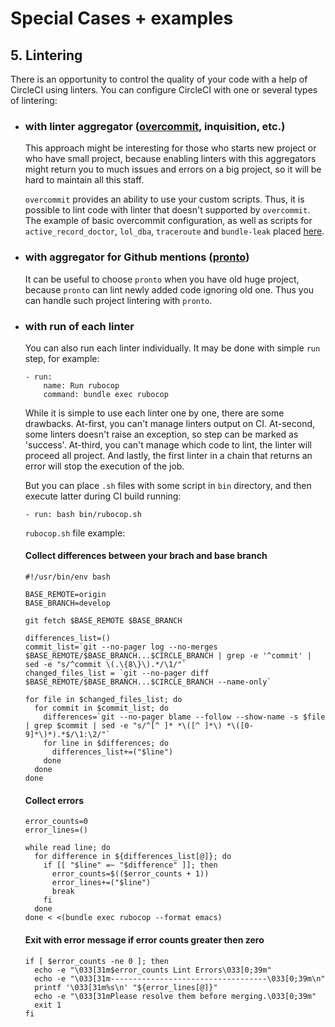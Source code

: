 
# Special Cases + examples

## 5. Lintering

There is an opportunity to control the quality of your code with a help of CircleCI using linters. You can configure CircleCI with one or several types of lintering:

- ### with linter aggregator ([overcommit](https://github.com/sds/overcommit), inquisition, etc.)

  This approach might be interesting for those who starts new project or who have small project, because enabling linters with this aggregators might return you to much issues and errors on a big project, so it will be hard to maintain all this staff.

  `overcommit` provides an ability to use your custom scripts. Thus, it is possible to lint code with linter that doesn't supported by `overcommit`. The example of basic overcommit configuration, as well as scripts for `active_record_doctor`, `lol_dba`, `traceroute` and `bundle-leak` placed [here](https://gist.github.com/D3N/1318e9890c95142475b8c6f665283fb1).

- ### with aggregator for Github mentions ([pronto](https://github.com/prontolabs/pronto))

  It can be useful to choose `pronto` when you have old huge project, because `pronto` can lint newly added code ignoring old one. Thus you can handle such project lintering with `pronto`.

- ### with run of each linter

  You can also run each linter individually. It may be done with simple `run` step, for example:
  ```
  - run:
      name: Run rubocop
      command: bundle exec rubocop
  ```

  While it is simple to use each linter one by one, there are some drawbacks. At-first, you can't manage linters output on CI. At-second, some linters doesn't raise an exception, so step can be marked as 'success'. At-third, you can't manage which code to lint, the linter will proceed all project. And lastly, the first linter in a chain that returns an error will stop the execution of the job.

  But you can place `.sh` files with some script in `bin` directory, and then execute latter during CI build running:
  ```
  - run: bash bin/rubocop.sh
  ```

  `rubocop.sh` file example:
  #### Collect differences between your brach and base branch
  ```
  #!/usr/bin/env bash

  BASE_REMOTE=origin
  BASE_BRANCH=develop

  git fetch $BASE_REMOTE $BASE_BRANCH

  differences_list=()
  commit_list=`git --no-pager log --no-merges $BASE_REMOTE/$BASE_BRANCH...$CIRCLE_BRANCH | grep -e '^commit' | sed -e "s/^commit \(.\{8\}\).*/\1/"`
  changed_files_list = `git --no-pager diff $BASE_REMOTE/$BASE_BRANCH...$CIRCLE_BRANCH --name-only`

  for file in $changed_files_list; do
    for commit in $commit_list; do
      differences=`git --no-pager blame --follow --show-name -s $file | grep $commit | sed -e "s/^[^ ]* *\([^ ]*\) *\([0-9]*\)*).*$/\1:\2/"`
      for line in $differences; do
        differences_list+=("$line")
      done
    done
  done
  ```
  #### Collect errors
  ```
  error_counts=0
  error_lines=()

  while read line; do
    for difference in ${differences_list[@]}; do
      if [[ "$line" =~ "$difference" ]]; then
        error_counts=$(($error_counts + 1))
        error_lines+=("$line")
        break
      fi
    done
  done < <(bundle exec rubocop --format emacs)
  ```
  #### Exit with error message if error counts greater then zero
  ```
  if [ $error_counts -ne 0 ]; then
    echo -e "\033[31m$error_counts Lint Errors\033[0;39m"
    echo -e "\033[31m-----------------------------------\033[0;39m\n"
    printf '\033[31m%s\n' "${error_lines[@]}"
    echo -e "\033[31mPlease resolve them before merging.\033[0;39m"
    exit 1
  fi
  ```

